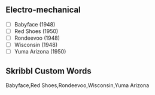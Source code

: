 ## Electro-mechanical
- [ ] Babyface (1948)
- [ ] Red Shoes (1950)
- [ ] Rondeevoo (1948)
- [ ] Wisconsin (1948)
- [ ] Yuma Arizona (1950)
## Skribbl Custom Words
Babyface,Red Shoes,Rondeevoo,Wisconsin,Yuma Arizona